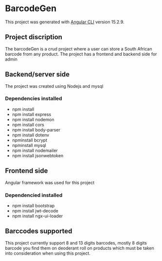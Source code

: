 # BarcodeGen

This project was generated with [Angular CLI](https://github.com/angular/angular-cli) version 15.2.9.

## Project discription
The barcodeGen is a crud project where a user can store a South African barcode from any product. The project has a frontend and backend side for admin

## Backend/server side 
The project was created using Nodejs and mysql 

### Dependencies installed
* npm install
* npm install express
* npm install nodemon
* npm install cors
* npm install body-parser
* npm install dotenv
* npminstall  bcrypt
* npminstall mysql
* npm install nodemailer
* npm  install jsonwebtoken


## Frontend side

Angular framework was used for this project 
### Dependencied installed
* npm install bootstrap
* npm install jwt-decode
* npm install ngx-ui-loader
  
## Barccodes supported
This project currently support 8 and 13 digits barcodes, mostly 8 digits barcode you find them on deoderant roll on products which must be taken into consideration when using this project.
